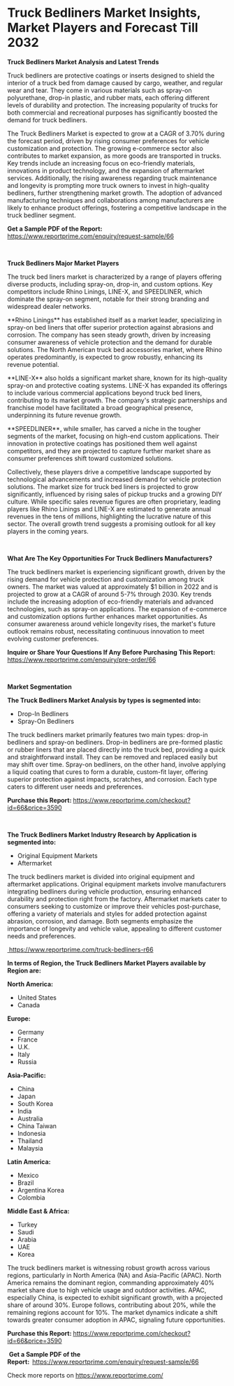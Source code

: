 <p><h1>Truck Bedliners Market Insights, Market Players and Forecast Till 2032</h1></p><p><strong>Truck Bedliners Market Analysis and Latest Trends</strong></p>
<p><p>Truck bedliners are protective coatings or inserts designed to shield the interior of a truck bed from damage caused by cargo, weather, and regular wear and tear. They come in various materials such as spray-on polyurethane, drop-in plastic, and rubber mats, each offering different levels of durability and protection. The increasing popularity of trucks for both commercial and recreational purposes has significantly boosted the demand for truck bedliners.</p><p>The Truck Bedliners Market is expected to grow at a CAGR of 3.70% during the forecast period, driven by rising consumer preferences for vehicle customization and protection. The growing e-commerce sector also contributes to market expansion, as more goods are transported in trucks. Key trends include an increasing focus on eco-friendly materials, innovations in product technology, and the expansion of aftermarket services. Additionally, the rising awareness regarding truck maintenance and longevity is prompting more truck owners to invest in high-quality bedliners, further strengthening market growth. The adoption of advanced manufacturing techniques and collaborations among manufacturers are likely to enhance product offerings, fostering a competitive landscape in the truck bedliner segment.</p></p>
<p><strong>Get a Sample PDF of the Report:&nbsp;</strong> <a href="https://www.reportprime.com/enquiry/request-sample/66?utm_campaign=2749&utm_medium=2&utm_source=Github&utm_content=ia&utm_term=17032025&utm_id=truck-bedliners">https://www.reportprime.com/enquiry/request-sample/66</a></p>
<p>&nbsp;</p>
<p><strong>Truck Bedliners Major Market Players</strong></p>
<p><p>The truck bed liners market is characterized by a range of players offering diverse products, including spray-on, drop-in, and custom options. Key competitors include Rhino Linings, LINE-X, and SPEEDLINER, which dominate the spray-on segment, notable for their strong branding and widespread dealer networks.</p><p>**Rhino Linings** has established itself as a market leader, specializing in spray-on bed liners that offer superior protection against abrasions and corrosion. The company has seen steady growth, driven by increasing consumer awareness of vehicle protection and the demand for durable solutions. The North American truck bed accessories market, where Rhino operates predominantly, is expected to grow robustly, enhancing its revenue potential.</p><p>**LINE-X** also holds a significant market share, known for its high-quality spray-on and protective coating systems. LINE-X has expanded its offerings to include various commercial applications beyond truck bed liners, contributing to its market growth. The company's strategic partnerships and franchise model have facilitated a broad geographical presence, underpinning its future revenue growth.</p><p>**SPEEDLINER**, while smaller, has carved a niche in the tougher segments of the market, focusing on high-end custom applications. Their innovation in protective coatings has positioned them well against competitors, and they are projected to capture further market share as consumer preferences shift toward customized solutions.</p><p>Collectively, these players drive a competitive landscape supported by technological advancements and increased demand for vehicle protection solutions. The market size for truck bed liners is projected to grow significantly, influenced by rising sales of pickup trucks and a growing DIY culture. While specific sales revenue figures are often proprietary, leading players like Rhino Linings and LINE-X are estimated to generate annual revenues in the tens of millions, highlighting the lucrative nature of this sector. The overall growth trend suggests a promising outlook for all key players in the coming years.</p></p>
<p>&nbsp;</p>
<p><strong>What Are The Key Opportunities For Truck Bedliners Manufacturers?</strong></p>
<p><p>The truck bedliners market is experiencing significant growth, driven by the rising demand for vehicle protection and customization among truck owners. The market was valued at approximately $1 billion in 2022 and is projected to grow at a CAGR of around 5-7% through 2030. Key trends include the increasing adoption of eco-friendly materials and advanced technologies, such as spray-on applications. The expansion of e-commerce and customization options further enhances market opportunities. As consumer awareness around vehicle longevity rises, the market's future outlook remains robust, necessitating continuous innovation to meet evolving customer preferences.</p></p>
<p><strong>Inquire or Share Your Questions If Any Before Purchasing This Report:</strong> <a href="https://www.reportprime.com/enquiry/pre-order/66?utm_campaign=2749&utm_medium=2&utm_source=Github&utm_content=ia&utm_term=17032025&utm_id=truck-bedliners">https://www.reportprime.com/enquiry/pre-order/66</a></p>
<p>&nbsp;</p>
<p><strong>Market Segmentation</strong></p>
<p><strong>The Truck Bedliners Market Analysis by types is segmented into:</strong></p>
<p><ul><li>Drop-In Bedliners</li><li>Spray-On Bedliners</li></ul></p>
<p><p>The truck bedliners market primarily features two main types: drop-in bedliners and spray-on bedliners. Drop-in bedliners are pre-formed plastic or rubber liners that are placed directly into the truck bed, providing a quick and straightforward install. They can be removed and replaced easily but may shift over time. Spray-on bedliners, on the other hand, involve applying a liquid coating that cures to form a durable, custom-fit layer, offering superior protection against impacts, scratches, and corrosion. Each type caters to different user needs and preferences.</p></p>
<p><strong>Purchase this Report:&nbsp;</strong><a href="https://www.reportprime.com/checkout?id=66&price=3590&utm_campaign=2749&utm_medium=2&utm_source=Github&utm_content=ia&utm_term=17032025&utm_id=truck-bedliners">https://www.reportprime.com/checkout?id=66&price=3590</a></p>
<p>&nbsp;</p>
<p><strong>The Truck Bedliners Market Industry Research by Application is segmented into:</strong></p>
<p><ul><li>Original Equipment Markets</li><li>Aftermarket</li></ul></p>
<p><p>The truck bedliners market is divided into original equipment and aftermarket applications. Original equipment markets involve manufacturers integrating bedliners during vehicle production, ensuring enhanced durability and protection right from the factory. Aftermarket markets cater to consumers seeking to customize or improve their vehicles post-purchase, offering a variety of materials and styles for added protection against abrasion, corrosion, and damage. Both segments emphasize the importance of longevity and vehicle value, appealing to different customer needs and preferences.</p></p>
<p><a href="https://www.reportprime.com/truck-bedliners-r66?utm_campaign=2749&utm_medium=2&utm_source=Github&utm_content=ia&utm_term=17032025&utm_id=truck-bedliners">&nbsp;https://www.reportprime.com/truck-bedliners-r66</a></p>
<p><strong>In terms of Region, the Truck Bedliners Market Players available by Region are:</strong></p>
<p>
    <p> <strong> North America: </strong>
        <ul>
            <li>United States</li>
            <li>Canada</li>
        </ul>
        </p> 
    <p> <strong> Europe: </strong>
        <ul>
            <li>Germany</li>
            <li>France</li>
            <li>U.K.</li>
            <li>Italy</li>
            <li>Russia</li>
        </ul>
        </p> 
    <p> <strong> Asia-Pacific: </strong>
        <ul>
            <li>China</li>
            <li>Japan</li>
            <li>South Korea</li>
            <li>India</li>
            <li>Australia</li>
            <li>China Taiwan</li>
            <li>Indonesia</li>
            <li>Thailand</li>
            <li>Malaysia</li>
        </ul>
        </p> 
    <p> <strong> Latin America: </strong>
        <ul>
            <li>Mexico</li>
            <li>Brazil</li>
            <li>Argentina Korea</li>
            <li>Colombia</li>
        </ul>
        </p> 
    <p> <strong> Middle East & Africa: </strong>
        <ul>
            <li>Turkey</li>
            <li>Saudi</li>
            <li>Arabia</li>
            <li>UAE</li>
            <li>Korea</li>
        </ul>
    </p>
    </p>
<p><p>The truck bedliners market is witnessing robust growth across various regions, particularly in North America (NA) and Asia-Pacific (APAC). North America remains the dominant region, commanding approximately 40% market share due to high vehicle usage and outdoor activities. APAC, especially China, is expected to exhibit significant growth, with a projected share of around 30%. Europe follows, contributing about 20%, while the remaining regions account for 10%. The market dynamics indicate a shift towards greater consumer adoption in APAC, signaling future opportunities.</p></p>
<p><strong>Purchase this Report: </strong><a href="https://www.reportprime.com/checkout?id=66&price=3590&utm_campaign=2749&utm_medium=2&utm_source=Github&utm_content=ia&utm_term=17032025&utm_id=truck-bedliners">https://www.reportprime.com/checkout?id=66&price=3590</a></p>
<p>&nbsp;<strong>Get a Sample PDF of the Report:&nbsp;&nbsp;</strong><a href="https://www.reportprime.com/enquiry/request-sample/66?utm_campaign=2749&utm_medium=2&utm_source=Github&utm_content=ia&utm_term=17032025&utm_id=truck-bedliners">https://www.reportprime.com/enquiry/request-sample/66</a></p>
<p><strong></strong></p>
<p>Check more reports on <a href="https://www.reportprime.com/?utm_campaign=2749&utm_medium=2&utm_source=Github&utm_content=ia&utm_term=17032025&utm_id=truck-bedliners">https://www.reportprime.com/</a></p>
